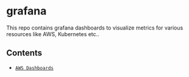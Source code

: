 # grafana
This repo contains grafana dashboards to visualize metrics for various resources like AWS, Kubernetes etc..

## Contents
*  [`AWS Dashboards`](AWS)